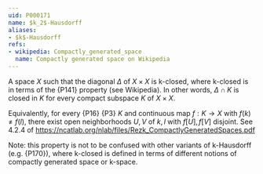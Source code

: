 ```yaml
---
uid: P000171
name: $k_2$-Hausdorff
aliases:
- $k$-Hausdorff
refs:
- wikipedia: Compactly_generated_space
  name: Compactly generated space on Wikipedia
---
```


A space $X$ such that the diagonal $\Delta$ of $X\times X$ is k-closed, where k-closed is in terms of the {P141} property (see Wikipedia).  In other words, $\Delta\cap K$ is closed in $K$ for every compact subspace $K$ of $X\times X$.

Equivalently, for every {P16} {P3} $K$ and
continuous map $f:K\to X$ with $f(k)\not=f(l)$, there exist open neighborhoods $U,V$ of $k,l$ with $f[U],f[V]$
disjoint. See 4.2.4 of <https://ncatlab.org/nlab/files/Rezk_CompactlyGeneratedSpaces.pdf> 

Note: this property is not to be confused with other variants of k-Hausdorff (e.g. {P170}), where k-closed is defined in terms of different notions of compactly generated space or k-space.
